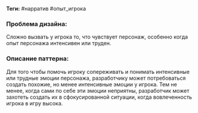 **Теги:** #нарратив #опыт_игрока 
### Проблема дизайна: 
Сложно вызвать у игрока то, что чувствует персонаж, особенно когда опыт персонажа интенсивен или труден.
### Описание паттерна:
Для того чтобы помочь игроку сопереживать и понимать интенсивные или трудные эмоции персонажа, разработчику может потребоваться создать похожие, но менее интенсивные эмоции у игрока. Тем не менее, когда сами по себе эти эмоции неприятны, разработчик может захотеть создать их в сфокусированной ситуации, когда вовлеченность игрока в игру высока.